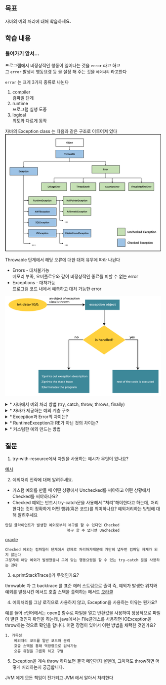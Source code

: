 ## 목표

자바의 예외 처리에 대해 학습하세요.

## 학습 내용

### 들어가기 앞서...

프로그램에서 비정상적인 행동이 일어나는 것을 `error` 라고 하고   
그 `error` 발생시 행동요령 등 을 설정 해 주는 것을 `예외처리` 라고한다   

`error` 는 크게 3가지 종류로 나뉜다   

1. compiler   
	컴파일 단계
2. runtime   
	프로그램 실행 도중
3. logical   
	의도와 다르게 동작   


자바의 Exception class 는 다음과 같은 구조로 이루어져 있다  
![Alt text](image-3.png)  
 

Throwable 단계에서 해당 오류에 대한 대처 유무에 따라 나뉜다

- Errors		- 대처불가능   
	메모리 부족, 오버플로우와 같이 비정상적인 종료를 피할 수 없는 error
- Exceptions	- 대처가능   
	프로그램 코드 내에서 예측하고 대처 가능한 error

![how to work try-catch1](image-2.png)

<details>

<summary> * 자바에서 예외 처리 방법 (try, catch, throw, throws, finally) </summary>

#### try - catch

(예제)
```java
	try {
		// 예외가 발생할 가능성
	} catch (Exception1 e1) { // (처리하고자 하는 에러)
		// Exception1 발생시 행동요령
	} catch (Exception2 e2)
		...
```
동작 원리는 다음과 같다   

![how to work try-catch2](image-1.png)
1. 예외가 발생하는 문장이 try 블럭에 존재한다   
	없으면 탈출
2. 발생한 예외에 해당하는 클래스의 인스턴스가 만들어진다   
3. catch 블럭의 참조변수의 자료형과 만들어진 인스턴스를 instanceof 연산자로 비교하며 찾는다   
4. 찾으면 해당 catch 블록을 실행한다   
5. 못찾으면 JVM 에게 모든걸 맡긴다   

추가적으로 호출 정보와 예외 메세지를 출력 함 으로서 해당 프로그램이 try-catch 를 거쳤는지 확인 할 수 있다   

(예제)
```java
try {
        System.out.print(3);
        System.out.print(0 / 0); // 예외가 발생
        System.out.print(4); // 실행되지 않는다.
    }	
	catch (ArithmeticException e) { // 참조변수에서 해당 에러를 찾음
        e.printStackTrace(); // 호출 스택에 대한 정보를 받아옴
        System.out.println("예외 메세지 :" e.getMessage()); // 에러를 출력
    }
```

(*❗* {} 생략 x, 동일한 참조변수 사용 x, 1.7 부터 | 기호 사용 가능)  

#### throw, throws

- throw   
	고의적으로 예외를 발생시키는 키워드
```java
class Main {
    public static void main(String args[]) {
        try {
            Exception e = new Exception("my exception\n");
            throw e;
        } catch (Exception e) {
            System.out.println("catch" + e.getMessage() + "\n");
            e.printStackTrace();
        }
        System.out.println("program close\n");
    }
}
```
```bash
java.lang.Exception: my exception

at Main.main(Main.java:4)
program close
```

- throws   
	메소드에 예외를 선언하여 책임을 선언한 곳에서 지게 하는 키워드
```java
void method() throws Exception{
	// 메서드 내용
}
```

throws 의 경우 해당 메소드를 선언한 클래스를 선언한 클래스까지    
Exception 이 최종적으로 선언한 클래스까지 전달된다   

#### finally

finally 블럭은 예외의 발생여부에 상관없이 실행되야할 코드를 포함시킬 목적으로 사용된다   
try-catch문의 끝에 선택적으로 덧붙여 사용할 수 있다   

구성과 실행 순서로는

- 구성
	try-catch-finally

- 실행   
	예외 발생시 try-catch-finally   
	예외 미발생시 try-finally   

```java
try {
	// 예외가 발생할 가능성이 있는 code
} catch (Exception1 e1) {
	// 예외에 따른 행동 요령
} finally {
	// 일단 실행되는 code
}
```

#### [자동 자원 반환(try-with-resources)]

try-catch 문의 변형으로   
주로 입출력에 사용되는 클래스 중에서는 사용 후 꼭 닫아주어야 한다   
하지만 finally 블럭에 close() 를 하려면 그에 따른 예외 처리를 위해   
추가적인 try-catch 문이 들어가 가독성이 떨어지는데, 그 부분을 해결하기 위해 
try 블럭의 () 안에 리소스를 선언시 자동으로 close()를 해주는 식으로 나왔다     

(try-catch)
```java
try{
	fis = new FileInputStream("score.dat");
    dis = new DataInputStream(fis);
		...
} catch (IOException ie) {
	ie.printStackTrace();
} finally {
	try {
		if(dis!=null)
        	dis.close();
    } catch(IOexception ie) {
      	ie. printStachTrace();
    }
}
```

(try-with-resources)
```java
try (FileInputStream fis = new fileInputStream("score.dat");
	 DataInputStream dis = new DatainputStream(fis)) {
     while(true) {
     	score = dis.readInt();
        System.out.println(score);
        sum += score;
     }
} catch (EOFException e) {
	System.out.println("점수의 총합은" + sum +"입니다.");
} catch (IOException ie) {
	ie.printStackTrace();
}
```

#### 사용자 정의 예외

우리는 우리만의 예외 처리가 필요할 때가 있다   
예를 들어 우리가 서비스를 할 때, 사용자의 정보를 받아오는 과정에서   
전화번호를 받는다고 가정했을 때, 입력받은 해당 데이터의 정보가 유효한지 검증하는   
우리만의 예외처리를 해야 하는 것이다   

```java
// Exception 을 상속받는 커스텀 전화번호 예외 클래스 생성
public class InvalidPhoneNumberException extends Exception {
	// Exception 클래스의 생성자를 호출하여 메세지 설정
	public InvalidPhoneNumberException(String message) { 
		super(message);
	}
}
```

</details>
<details>

<summary> * 자바가 제공하는 예외 계층 구조 </summary>

![Alt text](image-4.png)

[공식문서](https://docs.oracle.com/javase/8/docs/api/java/lang/Exception.html)

</details>
<details>

<summary> * Exception과 Error의 차이는? </summary>

- Errors		- 대처불가능   
	메모리 부족, 오버플로우와 같이 비정상적인 종료를 피할 수 없는 error   
- Exceptions	- 대처가능   
	프로그램 코드 내에서 예측하고 대처 가능한 error   

</details>
<details>

<summary> * RuntimeException과 RE가 아닌 것의 차이는? </summary>

RuntimeException 의 경우는 말 그대로 Runtime 도중 일어나는 예외 처리를 의미한다   
그 외의 경우로는   
Checked Exception 이라고 하는 컴파일러 단계에서 확인하는 예외 처리로 코드에서 명시적으로 처리하는데 RuntimeException 와 대조되며   
RuntimeException 를 Unchecked exception 이라고도 한다   

</details>
<details>

<summary> * 커스텀한 예외 만드는 방법 </summary>

```java
// Exception 을 상속받는 커스텀 전화번호 예외 클래스 생성
public class InvalidPhoneNumberException extends Exception {
	// Exception 클래스의 생성자를 호출하여 메세지 설정
	public InvalidPhoneNumberException(String message) { 
		super(message);
	}
}
```

</details>

## 질문

1. try-with-resource에서 자원을 사용하는 예시가 무엇이 있나요?

[예시](#자동-자원-반환try-with-resources)

2. 예외처리 전략에 대해 알려주세요.

- 커스텀 예외를 만들 때 어떤 상황에서 Unchecked를 써야하고 어떤 상황에서 Checked를 써야하나요?
- Checked 예외는 반드시 try-catch문을 사용해서 "처리"해야한다고 하는데, 처리한다는 것이 정확하게 어떤 행위(혹은 코드)를 의미하나요? 예외처리하는 방법에 대해 알려주세요

```
만일 클라이언트가 발생한 예외로부터 복구를 할 수 있다면 Checked
							복구 할 수 없다면 Unchecked

```
[oracle](https://docs.oracle.com/javase/tutorial/essential/exceptions/runtime.html)
```
Checked 예외는 컴파일러 단계에서 강제로 처리하기때문에 가만히 냅두먼 컴파일 자체가 되지 않는다   
그렇기에 해당 예외가 발생했을시 그에 맞는 행동요령을 할 수 있는 try-catch 문을 사용하는 것다
```

3. e.printStackTrace()가 무엇인가요?

throwable 과 그 backtrace 를 표준 에러 스트림으로 출력
즉, 예외가 발생한 위치와 예외를 발생시킨 메서드 호출 스택을 출력하는 메서드
[오라클](https://docs.oracle.com/javase/8/docs/api/java/lang/Throwable.html#printStackTrace--)

4. 예외처리를 그냥 로직으로 사용하지 않고, Exception을 사용하는 이유는 뭔가요?

예를 들어 c언어에서는 open() 함수로 파일을 열고 반환값을 사용하여 정상적으로 파일이 열린 것인지 확인을 하는데,
java에서는 File클래스를 사용하면 IOException을 throw하는 것으로 확인을 합니다.
어떤 장점이 있어서 이런 방법을 채택한 것인가요?

	1. 가독성   
		예외처리 코드를 일반 코드와 분리
		호출 스택을 통해 역방향으로 검색가능
		오류 유형을 그룹화 하고 구별

5. Exception을 계속 throw 하다보면 결국 메인까지 올텐데, 그마저도 throw하면 어떻게 처리하는지 궁금합니다.

JVM 에게 모든 책임이 전가되고 JVM 에서 알아서 처리한다
